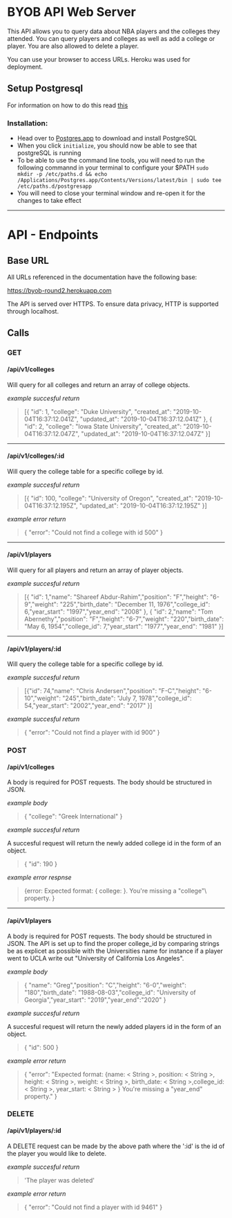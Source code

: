 # BYOB API Web Server
  This API allows you to query data about NBA players and the colleges they attended.  You can query players and colleges as well as add a college or player.  You are also allowed to delete a player.  

  You can use your browser to access URLs. Heroku was used for deployment. 
  
## Setup Postgresql

For information on how to do this read [this](https://postgresapp.com/documentation/remove.html)

### Installation:
* Head over to [Postgres.app](http://postgresapp.com/) to download and install PostgreSQL
* When you click `initialize`, you should now be able to see that postgreSQL is running
* To be able to use the command line tools, you will need to run the following commannd in your terminal to configure your $PATH `sudo mkdir -p /etc/paths.d && echo /Applications/Postgres.app/Contents/Versions/latest/bin | sudo tee /etc/paths.d/postgresapp`
* You will need to close your terminal window and re-open it for the changes to take effect

---------

# API - Endpoints

## Base URL

  All URLs referenced in the documentation have the following base: 

  https://byob-round2.herokuapp.com

  The API is served over HTTPS. To ensure data privacy, HTTP is supported through localhost.

## Calls 

### GET
#### /api/v1/colleges

Will query for all colleges and return an array of college objects.
      
*example succesful return* 
        
> [{ "id": 1, "college": "Duke University", "created_at": "2019-10-04T16:37:12.041Z", "updated_at": "2019-10-04T16:37:12.041Z" }, { "id": 2, "college": "Iowa State University", "created_at": "2019-10-04T16:37:12.047Z", "updated_at": "2019-10-04T16:37:12.047Z" }]

---------

#### /api/v1/colleges/:id

Will query the college table for a specific college by id.

*example succesful return*
          
> [{ "id": 100, "college": "University of Oregon", "created_at": "2019-10-04T16:37:12.195Z", "updated_at": "2019-10-04T16:37:12.195Z" }]

*example error return*

> { "error": "Could not find a college with id 500" }

----------

#### /api/v1/players

Will query for all players and return an array of player objects.  

*example succesful return*

> [{ "id": 1,"name": "Shareef Abdur-Rahim","position": "F","height": "6-9","weight": "225","birth_date": "December  11, 1976","college_id": 6,"year_start": "1997","year_end": "2008" }, { "id": 2,"name": "Tom Abernethy","position": "F","height": "6-7","weight": "220","birth_date": "May 6, 1954","college_id": 7,"year_start": "1977","year_end": "1981" }]

-----------

#### /api/v1/players/:id

Will query the college table for a specific college by id.
        
*example succesful return*
          
> [{"id": 74,"name": "Chris Andersen","position": "F-C","height": "6-10","weight": "245","birth_date": "July 7, 1978","college_id": 54,"year_start": "2002","year_end": "2017" }]
        
*example succesful return*

> { "error": "Could not find a player with id 900" }

### POST 
#### /api/v1/colleges

 A body is required for POST requests. The body should be structured in JSON. 

 *example body*

 > { "college": "Greek International" }

 *example succesful return*

 A succesful request will return the newly added college id in the form of an object.
             
 > { "id": 190 }

 *example error respnse*

 > {error: Expected format: { college: <String> }. You're missing a \"college"\ property. }
  
  ------------

#### /api/v1/players

A body is required for POST requests. The body should be structured in JSON. The API is set up to find the proper college_id by comparing   strings be as explicet as possible with the Universities name for instance if a player went to UCLA write out "University of California Los Angeles".

*example body*

> { "name": "Greg","position": "C","height": "6-0","weight": "180","birth_date": "1988-08-03","college_id": "University of Georgia","year_start": "2019","year_end":"2020" }
        
*example succesful return*

A succesful request will return the newly added players id in the form of an object.

> { "id": 500 }

*example error return* 

> { "error": "Expected format: {name: < String >, position: < String >, height: < String >, weight: < String >, birth_date: < String >,college_id: < String >, year_start: < String > } You're missing a \"year_end\" property." }

### DELETE
#### /api/v1/players/:id

A DELETE request can be made by the above path where the ':id' is the id of the player you would like to delete.

*example succesful return*

> 'The player was deleted'

*example error return*

> { "error": "Could not find a player with id 9461" }

